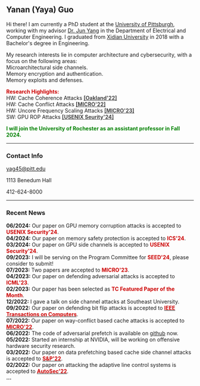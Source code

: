 


## Yanan (Yaya) Guo

Hi there! I am currently a PhD student at the [University of
Pittsburgh](https://www.pitt.edu), working with my advisor [Dr. Jun
Yang](https://sites.pitt.edu/~juy9/) in the Department of Electrical and Computer Engineering. I graduated from [Xidian University](https://www.xidian.edu.cn/) in
2018 with a Bachelor's degree in Engineering.

My research interests lie in computer architecture and cybersecurity, with a focus on the following areas:  
<i class="fas fa-paperclip"></i> Microarchitectural side channels.  
<i class="fas fa-paperclip"></i> Memory encryption and authentication.  
<i class="fas fa-paperclip"></i> Memory exploits and defenses.


**<span style="color: #cc0000">Research Highlights:</span>**  
<i class="fas fa-flag"></i> HW: Cache Coherence Attacks  **<a href="files/oakland22.pdf" style="color: #464646"> [Oakland'22]</a>**  
<i class="fas fa-flag"></i> HW: Cache Conflict Attacks  **<a href="files/micro22.pdf" style="color: #464646"> [MICRO'22]</a>**  
<i class="fas fa-flag"></i> HW: Uncore Frequency Scaling Attacks  **<a href="files/micro23.pdf" style="color: #464646"> [MICRO'23]</a>**  
<i class="fas fa-flag"></i> SW: GPU ROP Attacks  **<a href="submission" style="color: #464646"> [USENIX Seurity'24]</a>**  


**<span style="color: green">I will join the University of Rochester as an assistant professor in Fall 2024.</span>**  


---
### Contact Info

<i class="far fa-envelope"></i>  yag45@pitt.edu

<i class="far fa-building"></i>  1113 Benedum Hall

<i class="fas fa-phone"></i>  412-624-8000

---
### Recent News  
**06/2024:** Our paper on GPU memory corruption attacks is accepted to **<span style="color: #cc0000;"> USENIX Security'24</span>**.  
**04/2024:** Our paper on memory safety protection is accepted to **<span style="color: #cc0000;"> ICS'24</span>**.  
**03/2024:** Our paper on GPU side channels is accepted to **<span style="color: #cc0000;"> USENIX Security'24</span>**.  
**09/2023:** I will be serving on the Program Committee for **<span style="color: #cc0000;">SEED'24</span>**, please consider to submit!  
**07/2023:** Two papers are accepted to **<span style="color: #cc0000;">MICRO'23</span>**.  
**04/2023:** Our paper on defending adversarial attacks is accepted to **<span style="color: #cc0000;"> ICML'23</span>**.  
**02/2023:** Our paper has been selected as **<span style="color: #cc0000;">TC Featured Paper of the Month</span>**.  
**12/2022:** I gave a talk on side channel attacks at Southeast University.  
**09/2022:** Our paper on defending bit flip attacks is accepted to [**<span style="color: #cc0000;">IEEE Transactions on Computers**](https://www.computer.org/csdl/journal/tc/).</span>  
**07/2022:** Our paper on way-conflict based cache attacks is accepted to [**<span style="color: #cc0000;">MICRO'22**](https://www.microarch.org/micro55/)</span>.  
**06/2022:** The code of adversarial prefetch is available on [github](https://github.com/PittECEArch/AdversarialPrefetch) now.  
**05/2022:** Started an internship at NVIDIA, will be working on offensive hardware security research.  
**03/2022:** Our paper on data prefetching based cache side channel attacks is accepted to [**<span style="color: #cc0000;">S&P'22</span>**](https://www.ieee-security.org/TC/SP2022/index.html).  
**02/2022:** Our paper on attacking the adaptive line control systems is accepted to [**<span style="color: #cc0000;">AutoSec'22</span>**](https://www.ndss-symposium.org/ndss2022/cfp-autosec-workshop/).  
**...**

